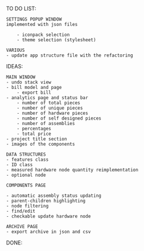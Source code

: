 TO DO LIST:

    SETTINGS POPUP WINDOW
    implemented with json files

        - iconpack selection
        - theme selection (stylesheet)

    VARIOUS
    - update app structure file with the refactoring

IDEAS:

    MAIN WINDOW
    - undo stack view
    - bill model and page
        - export bill
    - analytics page and status bar
        - number of total pieces
        - number of unique pieces
        - number of hardware pieces
        - number of self designed pieces
        - number of assemblies
        - percentages
        - total price
    - project title section
    - images of the components

    DATA STRUCTURES
    - features class
    - ID class
    - measured hardware node quantity reimplementation
    - optional node

    COMPONENTS PAGE

    - automatic assembly status updating
    - parent-children highlighting
    - node filtering
    - find/edit
    - checkable update hardware node

    ARCHIVE PAGE
    - export archive in json and csv

DONE:
